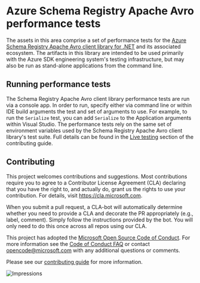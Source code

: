 # Azure Schema Registry Apache Avro performance tests

The assets in this area comprise a set of performance tests for the [Azure Schema Registry Apache Avro client library for .NET](https://github.com/Azure/azure-sdk-for-net/tree/main/sdk/schemaregistry/Microsoft.Azure.Data.SchemaRegistry.ApacheAvro) and its associated ecosystem. The artifacts in this library are intended to be used primarily with the Azure SDK engineering system's testing infrastructure, but may also be run as stand-alone applications from the command line.

## Running performance tests

The Schema Registry Apache Avro client library performance tests are run via a console app. In order to run, specify either via command line or within IDE build arguments the test and set of arguments to use. For example, to run the `Serialize` test, you can add `Serialize` to the Application arguments within Visual Studio.
The performance tests rely on the same set of environment variables used by the Schema Registry Apache Avro client library's test suite.  Full details can be found in the [Live testing](https://github.com/Azure/azure-sdk-for-net/blob/main/CONTRIBUTING.md#live-testing) section of the contributing guide.

## Contributing

This project welcomes contributions and suggestions.  Most contributions require you to agree to a Contributor License Agreement (CLA) declaring that you have the right to, and actually do, grant us the rights to use your contribution. For details, visit https://cla.microsoft.com.

When you submit a pull request, a CLA-bot will automatically determine whether you need to provide a CLA and decorate the PR appropriately (e.g., label, comment). Simply follow the instructions provided by the bot. You will only need to do this once across all repos using our CLA.

This project has adopted the [Microsoft Open Source Code of Conduct](https://opensource.microsoft.com/codeofconduct/). For more information see the [Code of Conduct FAQ](https://opensource.microsoft.com/codeofconduct/faq/) or contact [opencode@microsoft.com](mailto:opencode@microsoft.com) with any additional questions or comments.

Please see our [contributing guide](https://github.com/Azure/azure-sdk-for-net/blob/main/CONTRIBUTING.md) for more information.

![Impressions](https://azure-sdk-impressions.azurewebsites.net/api/impressions/azure-sdk-for-net%2Fsdk%2Fservicebus%2FAzure.Messaging.ServiceBus.Perf%2FREADME.png)